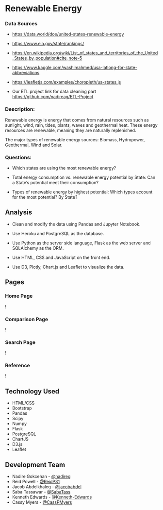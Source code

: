 # Renewable Energy

### Data Sources

* https://data.world/doe/united-states-renewable-energy

* https://www.eia.gov/state/rankings/

* https://en.wikipedia.org/wiki/List_of_states_and_territories_of_the_United_States_by_population#cite_note-5

* https://www.kaggle.com/washimahmed/usa-latlong-for-state-abbreviations

* https://leafletjs.com/examples/choropleth/us-states.js

* Our ETL project link for data cleaning part https://github.com/nadireag/ETL-Project

### Description:

Renewable energy is energy that comes from natural resources such as sunlight, wind, rain, tides, plants, waves and geothermal heat. These energy resources are renewable, meaning they are naturally replenished.

The major types of renewable energy sources: Biomass, Hydropower, Geothermal, Wind and Solar.

### Questions:

* Which states are using the most renewable energy?

* Total energy consumption vs. renewable energy potential by State: Can a State’s potential meet their consumption?

* Types of renewable energy by highest potential: Which types account for the most potential? By State?

## Analysis

* Clean and modify the data using Pandas and Jupyter Notebook.

* Use Heroku and PostgreSQL as the database.

* Use Python as the server side language, Flask as the web server and SQLAlchemy as the ORM.

* Use HTML, CSS and JavaScript on the front end.

* Use D3, Plotly, Chart.js and Leaflet to visualize the data. 
## Pages
### Home Page
!
### Comparison Page
!
### Search Page
!
### Reference
!
## Technology Used
* HTML/CSS
* Bootstrap
* Pandas
* Scipy
* Numpy
* Flask
* PostgreSQL
* ChartJS
* D3.js
* Leaflet
## Development Team
* Nadire Gokcehan - [@nadireg](https://github.com/nadireag)
* Reid Powell - [@ReidP31](https://github.com/ReidP31)
* Jacob Abdelkhaleq - [@jacobabdel](https://github.com/jacobabdel)
* Saba Tassawar - [@SabaTass](https://github.com/SabaTass)
* Kenneth Edwards - [@Kenneth-Edwards](https://github.com/Kenneth-Edwards)
* Cassy Myers - [@CassPMyers](https://github.com/CassPMyers)
